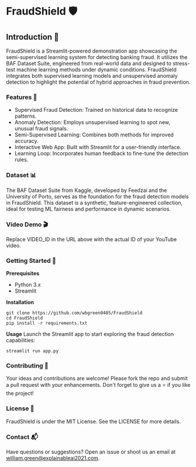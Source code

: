 # FraudShield 🛡️

## Introduction 🎯

FraudShield is a Streamlit-powered demonstration app showcasing the semi-supervised learning system for detecting banking fraud. It utilizes the BAF Dataset Suite, engineered from real-world data and designed to stress-test machine learning methods under dynamic conditions. FraudShield integrates both supervised learning models and unsupervised anomaly detection to highlight the potential of hybrid approaches in fraud prevention.

### Features 🌟

* Supervised Fraud Detection: Trained on historical data to recognize patterns.
* Anomaly Detection: Employs unsupervised learning to spot new, unusual fraud signals.
* Semi-Supervised Learning: Combines both methods for improved accuracy.
* Interactive Web App: Built with Streamlit for a user-friendly interface.
* Learning Loop: Incorporates human feedback to fine-tune the detection rules.

### Dataset 📊

The BAF Dataset Suite from Kaggle, developed by Feedzai and the University of Porto, serves as the foundation for the fraud detection models in FraudShield. This dataset is a synthetic, feature-engineered collection, ideal for testing ML fairness and performance in dynamic scenarios.

### Video Demo 🎬

Replace VIDEO_ID in the URL above with the actual ID of your YouTube video.

### Getting Started 🚀

**Prerequisites**
* Python 3.x
* Streamlit

**Installation**
```
git clone https://github.com/wbgreen0405/FraudShield
cd FraudShield
pip install -r requirements.txt
```
**Usage**
Launch the Streamlit app to start exploring the fraud detection capabilities:

```
streamlit run app.py
```

### Contributing 👥
Your ideas and contributions are welcome! Please fork the repo and submit a pull request with your enhancements. Don't forget to give us a ⭐ if you like the project!

### License 📝
FraudShield is under the MIT License. See the LICENSE for more details.

### Contact 📬
Have questions or suggestions? Open an issue or shoot us an email at william.green@explainableai2021.com.
